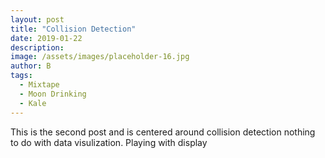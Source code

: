 ```yaml
---
layout: post
title: "Collision Detection"
date: 2019-01-22
description: 
image: /assets/images/placeholder-16.jpg
author: B
tags: 
  - Mixtape
  - Moon Drinking
  - Kale
---
```

This is the second post and is centered around collision detection nothing to do with data visulization. Playing with display
<div id="chart"></div>
<style>
  svg {
  display: block;
  margin: auto;
  border: 1px solid gray;
}
</style>
<script>
var width = window.innerWidth,
    height = 900;
var nodes = d3.range(200).map(function() { return {radius: Math.random() * 12 + 4}; }),
    root = nodes[0],
    color = d3.scale.category10();
root.radius = 0;
root.fixed = true;
var force = d3.layout.force()
    .gravity(0.05)
    .charge(function(d, i) { return i ? 0 : -2000; })
    .nodes(nodes)
    .size([width, height]);
force.start();
var svg = d3.select("#chart").append("svg")
    .attr("width", width)
    .attr("height", height);
svg.selectAll("circle")
    .data(nodes.slice(1))
  .enter().append("circle")
    .attr("r", function(d) { return d.radius; })
    .style("fill", function(d, i) { return color(i % 3); });
force.on("tick", function(e) {
  var q = d3.geom.quadtree(nodes),
      i = 0,
      n = nodes.length;
  while (++i < n) q.visit(collide(nodes[i]));
  svg.selectAll("circle")
      .attr("cx", function(d) { return d.x; })
      .attr("cy", function(d) { return d.y; });
});
svg.on("mousemove", function() {
  var p1 = d3.mouse(this);
  root.px = p1[0];
  root.py = p1[1];
  force.resume();
});
function collide(node) {
  var r = node.radius + 16,
      nx1 = node.x - r,
      nx2 = node.x + r,
      ny1 = node.y - r,
      ny2 = node.y + r;
  return function(quad, x1, y1, x2, y2) {
    if (quad.point && (quad.point !== node)) {
      var x = node.x - quad.point.x,
          y = node.y - quad.point.y,
          l = Math.sqrt(x * x + y * y),
          r = node.radius + quad.point.radius;
      if (l < r) {
        l = (l - r) / l * .5;
        node.x -= x *= l;
        node.y -= y *= l;
        quad.point.x += x;
        quad.point.y += y;
      }
    }
    return x1 > nx2 || x2 < nx1 || y1 > ny2 || y2 < ny1;
  };
}
</script>

